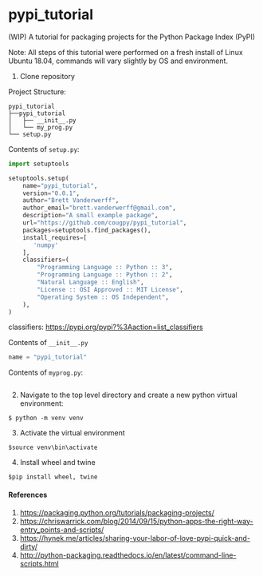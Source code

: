 # pypi_tutorial
(WIP) A tutorial for packaging projects for the Python Package Index (PyPI)

Note: All steps of this tutorial were performed on a fresh install of Linux Ubuntu 18.04, commands will vary slightly by OS and environment.


1. Clone repository

Project Structure:

```
pypi_tutorial
├──pypi_tutorial     
│   ├── __init__.py        
│   └── my_prog.py 
└── setup.py  
```

Contents of `setup.py`:

```python
import setuptools

setuptools.setup(
    name="pypi_tutorial",
    version="0.0.1",
    author="Brett Vanderwerff",
    author_email="brett.vanderwerff@gmail.com",
    description="A small example package",
    url="https://github.com/cougpy/pypi_tutorial",
    packages=setuptools.find_packages(),
    install_requires=[
       'numpy'
    ],
    classifiers=(
        "Programming Language :: Python :: 3",
        "Programming Language :: Python :: 2",
        "Natural Language :: English",
        "License :: OSI Approved :: MIT License",
        "Operating System :: OS Independent",
    ),
)

```
classifiers: https://pypi.org/pypi?%3Aaction=list_classifiers

Contents of `__init__.py`

```python
name = "pypi_tutorial"

```

Contents of `myprog.py`:

```python

```

2. Navigate to the top level directory and create a new python virtual environment:

`$ python -m venv venv` 

3. Activate the virtual environment

`$source venv\bin\activate`

4. Install wheel and twine

`$pip install wheel, twine`


#### References

1. https://packaging.python.org/tutorials/packaging-projects/
2. https://chriswarrick.com/blog/2014/09/15/python-apps-the-right-way-entry_points-and-scripts/
3. https://hynek.me/articles/sharing-your-labor-of-love-pypi-quick-and-dirty/
4. http://python-packaging.readthedocs.io/en/latest/command-line-scripts.html



